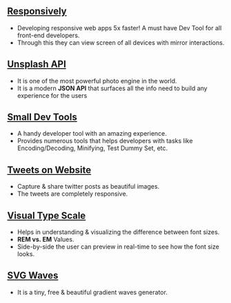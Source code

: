## <a href="https://responsively.app/">Responsively</a>
* Developing responsive web apps 5x faster! A must have Dev Tool for all front-end developers.
* Through this they can view screen of all devices with mirror interactions.

## <a href="https://source.unsplash.com">Unsplash API</a>
* It is one of the most powerful photo engine in the world. 
* It is a modern <b>JSON API</b> that surfaces all the info need to build any experience for the users

## <a href="https://smalldev.tools">Small Dev Tools</a>
* A handy developer tool with an amazing experience.
* Provides numerous tools that helps developers with tasks like Encoding/Decoding, Minifying, Test Dummy Set, etc.

## <a href="https://poet.so">Tweets on Website</a>
* Capture & share twitter posts as beautiful images.
* The tweets are completely responsive.

## <a href="https://type-scale.com/">Visual Type Scale</a>
* Helps in understanding & visualizing the difference between font sizes.
* <b>REM vs. EM</b> Values.
* Side-by-side the user can preview in real-time to see how the font size looks.

## <a href="https://svgwave.in">SVG Waves</a>
* It is a tiny, free & beautiful gradient waves generator.